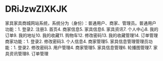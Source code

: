 # DRiJzwZlXKJK
家具家具商城网站系统，系统分为（身份）：普通用户、商家、管理员。普通用户功能：1. 登录2. 注册3. 首页4. 商家信息5. 家具信息6. 家具资讯7. 个人中心8. 我的订单9. 我的地址10. 我的收藏11. 购物车12. 修改密码13. 我的收藏管理14. 订单管理商家功能：1. 登录2. 修改密码3. 个人信息4. 商家管理5. 家具信息管理管理员功能：1. 登录2. 修改密码3. 用户管理4. 商家管理5. 家具信息管理6. 轮播图管理7. 家具资讯管理8. 订单管理 
